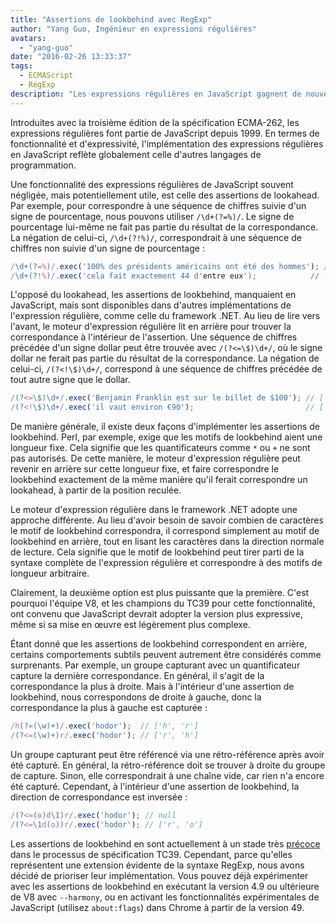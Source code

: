 ```yaml
---
title: "Assertions de lookbehind avec RegExp"
author: "Yang Guo, Ingénieur en expressions régulières"
avatars: 
  - "yang-guo"
date: "2016-02-26 13:33:37"
tags: 
  - ECMAScript
  - RegExp
description: "Les expressions régulières en JavaScript gagnent de nouvelles fonctionnalités : les assertions de lookbehind."
---
```

Introduites avec la troisième édition de la spécification ECMA-262, les expressions régulières font partie de JavaScript depuis 1999. En termes de fonctionnalité et d'expressivité, l'implémentation des expressions régulières en JavaScript reflète globalement celle d'autres langages de programmation.

<!--truncate-->
Une fonctionnalité des expressions régulières de JavaScript souvent négligée, mais potentiellement utile, est celle des assertions de lookahead. Par exemple, pour correspondre à une séquence de chiffres suivie d'un signe de pourcentage, nous pouvons utiliser `/\d+(?=%)/`. Le signe de pourcentage lui-même ne fait pas partie du résultat de la correspondance. La négation de celui-ci, `/\d+(?!%)/`, correspondrait à une séquence de chiffres non suivie d'un signe de pourcentage :

```js
/\d+(?=%)/.exec('100% des présidents américains ont été des hommes'); // ['100']
/\d+(?!%)/.exec('cela fait exactement 44 d'entre eux');            // ['44']
```

L'opposé du lookahead, les assertions de lookbehind, manquaient en JavaScript, mais sont disponibles dans d'autres implémentations de l'expression régulière, comme celle du framework .NET. Au lieu de lire vers l'avant, le moteur d'expression régulière lit en arrière pour trouver la correspondance à l'intérieur de l'assertion. Une séquence de chiffres précédée d'un signe dollar peut être trouvée avec `/(?<=\$)\d+/`, où le signe dollar ne ferait pas partie du résultat de la correspondance. La négation de celui-ci, `/(?<!\$)\d+/`, correspond à une séquence de chiffres précédée de tout autre signe que le dollar.

```js
/(?<=\$)\d+/.exec('Benjamin Franklin est sur le billet de $100'); // ['100']
/(?<!\$)\d+/.exec('il vaut environ €90');                         // ['90']
```

De manière générale, il existe deux façons d'implémenter les assertions de lookbehind. Perl, par exemple, exige que les motifs de lookbehind aient une longueur fixe. Cela signifie que les quantificateurs comme `*` ou `+` ne sont pas autorisés. De cette manière, le moteur d'expression régulière peut revenir en arrière sur cette longueur fixe, et faire correspondre le lookbehind exactement de la même manière qu'il ferait correspondre un lookahead, à partir de la position reculée.

Le moteur d'expression régulière dans le framework .NET adopte une approche différente. Au lieu d'avoir besoin de savoir combien de caractères le motif de lookbehind correspondra, il correspond simplement au motif de lookbehind en arrière, tout en lisant les caractères dans la direction normale de lecture. Cela signifie que le motif de lookbehind peut tirer parti de la syntaxe complète de l'expression régulière et correspondre à des motifs de longueur arbitraire.

Clairement, la deuxième option est plus puissante que la première. C'est pourquoi l'équipe V8, et les champions du TC39 pour cette fonctionnalité, ont convenu que JavaScript devrait adopter la version plus expressive, même si sa mise en œuvre est légèrement plus complexe.

Étant donné que les assertions de lookbehind correspondent en arrière, certains comportements subtils peuvent autrement être considérés comme surprenants. Par exemple, un groupe capturant avec un quantificateur capture la dernière correspondance. En général, il s'agit de la correspondance la plus à droite. Mais à l'intérieur d'une assertion de lookbehind, nous correspondons de droite à gauche, donc la correspondance la plus à gauche est capturée :

```js
/h(?=(\w)+)/.exec('hodor');  // ['h', 'r']
/(?<=(\w)+)r/.exec('hodor'); // ['r', 'h']
```

Un groupe capturant peut être référencé via une rétro-référence après avoir été capturé. En général, la rétro-référence doit se trouver à droite du groupe de capture. Sinon, elle correspondrait à une chaîne vide, car rien n'a encore été capturé. Cependant, à l'intérieur d'une assertion de lookbehind, la direction de correspondance est inversée :

```js
/(?<=(o)d\1)r/.exec('hodor'); // null
/(?<=\1d(o))r/.exec('hodor'); // ['r', 'o']
```

Les assertions de lookbehind en sont actuellement à un stade très [précoce](https://github.com/tc39/proposal-regexp-lookbehind) dans le processus de spécification TC39. Cependant, parce qu'elles représentent une extension évidente de la syntaxe RegExp, nous avons décidé de prioriser leur implémentation. Vous pouvez déjà expérimenter avec les assertions de lookbehind en exécutant la version 4.9 ou ultérieure de V8 avec `--harmony`, ou en activant les fonctionnalités expérimentales de JavaScript (utilisez `about:flags`) dans Chrome à partir de la version 49.

